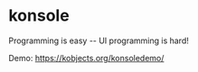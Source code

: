 # konsole

Programming is easy -- UI programming is hard!

Demo: https://kobjects.org/konsoledemo/

